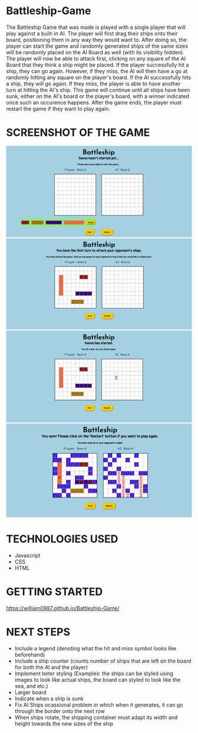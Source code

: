# Battleship-Game
The Battleship Game that was made is played with a single player that will play against a built-in AI. The player will first drag their ships onto their board, positioning them in any way they would want to. After doing so, the player can start the game and randomly generated ships of the same sizes will be randomly placed on the AI Board as well (with its visibility hidden). The player will now be able to attack first, clicking on any square of the AI Board that they think a ship might be placed. If the player successfully hit a ship, they can go again. However, if they miss, the AI will then have a go at randomly hitting any square on the player's board. If the AI successfully hits a ship, they will go again. If they miss, the player is able to have another turn at hitting the AI's ship. This game will continue until all ships have been sunk, either on the AI's board or the player's board, with a winner indicated once such an occurence happens. After the game ends, the player must restart the game if they want to play again. 

# SCREENSHOT OF THE GAME
![Alt text](image.png)
![Alt text](image-1.png)
![Alt text](image-2.png)
![Alt text](image-3.png)

# TECHNOLOGIES USED
- Javascript
- CSS
- HTML



# GETTING STARTED
https://william0987.github.io/Battleship-Game/


# NEXT STEPS
- Include a legend (denoting what the hit and miss symbol looks like beforehand)
- Include a ship counter (counts number of ships that are left on the board for both the AI and the player)
- Implement beter styling (Examples: the ships can be styled using images to look like actual ships, the board can styled to look like the sea, and etc.)
- Larger board
- Indicate when a ship is sunk
- Fix AI Ships ocassional problem in which when it generates, it can go through the border onto the next row
- When ships rotate, the shipping container must adapt its width and height towards the new sizes of the ship


